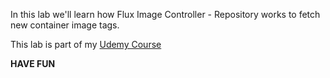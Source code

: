 

In this lab we'll learn how Flux Image Controller - Repository works to fetch new container image tags.

This lab is part of my [Udemy Course](https://www.udemy.com/user/siddharth-barahalikar/)

**HAVE FUN**
